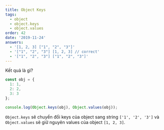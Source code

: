 ```yaml
---
title: Object Keys
tags:
  - object
  - object.keys
  - object.values
order: 42
date: '2019-11-24'
answers:
  - '[1, 2, 3] ["1", "2", "3"]'
  - '["1", "2", "3"] [1, 2, 3] // correct'
  - '["1", "2", "3"] ["1", "2", "3"]'
---
```


Kết quả là gì?

```javascript
const obj = {
  1: 1,
  2: 2,
  3: 3
};

console.log(Object.keys(obj), Object.values(obj));
```

<!-- explanation -->

`Object.keys` sẽ chuyển đổi keys của object sang string `['1', '2', '3']` và `Object.values` sẽ giữ nguyên values của object `[1, 2, 3]`.
